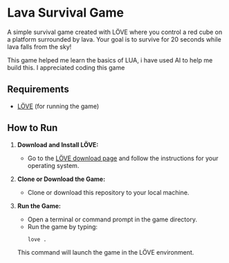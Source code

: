 # Lava Survival Game

A simple survival game created with LÖVE where you control a red cube on a platform surrounded by lava. Your goal is to survive for 20 seconds while lava falls from the sky!

This game helped me learn the basics of LUA, i have used AI to help me build this. I appreciated coding this game

## Requirements

- [LÖVE](https://love2d.org/) (for running the game)

## How to Run

1. **Download and Install LÖVE:**
   - Go to the [LÖVE download page](https://love2d.org/) and follow the instructions for your operating system.

2. **Clone or Download the Game:**
   - Clone or download this repository to your local machine.

3. **Run the Game:**
   - Open a terminal or command prompt in the game directory.
   - Run the game by typing:
     ```
     love .
     ```

   This command will launch the game in the LÖVE environment.

